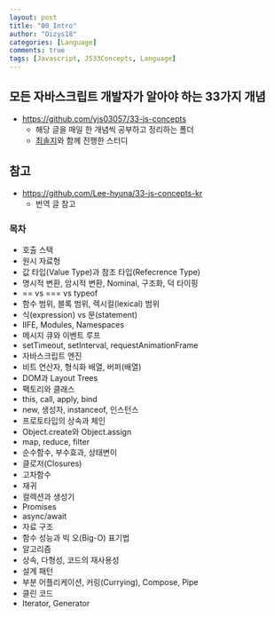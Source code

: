 ```yaml
---
layout: post
title: "00_Intro"
author: "Oizys18"
categories: [Language]
comments: true
tags: [Javascript, JS33Concepts, Language]
---
```


## 모든 자바스크립트 개발자가 알아야 하는 33가지 개념

- https://github.com/yjs03057/33-js-concepts
  - 해당 글을 매일 한 개념씩 공부하고 정리하는 폴더
  - [최솔지](https://github.com/soulgchoi)와 함께 진행한 스터디

## 참고

- https://github.com/Lee-hyuna/33-js-concepts-kr
  - 번역 글 참고

### 목차

- 호출 스택
- 원시 자료형
- 값 타입(Value Type)과 참조 타입(Refecrence Type)
- 명시적 변환, 암시적 변환, Nominal, 구조화, 덕 타이핑
- == vs === vs typeof
- 함수 범위, 블록 범위, 렉시컬(lexical) 범위
- 식(expression) vs 문(statement)
- IIFE, Modules, Namespaces
- 메시지 큐와 이벤트 루프
- setTimeout, setInterval, requestAnimationFrame
- 자바스크립트 엔진
- 비트 연산자, 형식화 배열, 버퍼(배열)
- DOM과 Layout Trees
- 팩토리와 클래스
- this, call, apply, bind
- new, 생성자, instanceof, 인스턴스
- 프로토타입의 상속과 체인
- Object.create와 Object.assign
- map, reduce, filter
- 순수함수, 부수효과, 상태변이
- 클로저(Closures)
- 고차함수
- 재귀
- 컬렉션과 생성기
- Promises
- async/await
- 자료 구조
- 함수 성능과 빅 오(Big-O) 표기법
- 알고리즘
- 상속, 다형성, 코드의 재사용성
- 설계 패턴
- 부분 어플리케이션, 커링(Currying), Compose, Pipe
- 클린 코드
- Iterator, Generator
